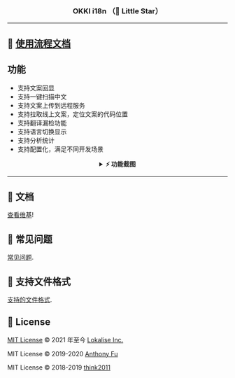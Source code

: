 <h3 align='center'>OKKI i18n （🌟 Little Star）</h3>

-----

 ## 📖 [使用流程文档](https://xmkm.yuque.com/armee3/iu926w/num5bm4srpngva96?singleDoc#)


## 功能
- 支持文案回显
- 支持一键扫描中文
- 支持文案上传到远程服务
- 支持拉取线上文案，定位文案的代码位置
- 支持翻译漏检功能
- 支持语言切换显示
- 支持分析统计
- 支持配置化，满足不同开发场景



<details>
<summary align='center'><b>⚡️ 功能截图</b></summary>

<h3 align='center'>内联文案</h3>

![](https://github.com/songpengyuan/i18n-ally/blob/feat/okki-i18n/0.1.0/screenshots/okki/Inline_prompt.gif?raw=true)

<h3 align='center'>登录</h3>

![](https://github.com/songpengyuan/i18n-ally/blob/feat/okki-i18n/0.1.0/screenshots/okki/login.gif?raw=true)
<h3 align='center'>快捷操作</h3>

![](https://github.com/songpengyuan/i18n-ally/blob/feat/okki-i18n/0.1.0/screenshots/okki/menu.jpg?raw=true)


<h3 align='center'>漏翻检测</h3>

![](https://github.com/songpengyuan/i18n-ally/blob/feat/okki-i18n/0.1.0/screenshots/okki/check.gif?raw=true)



<h3 align='center'>翻译当前文件</h3>

![](https://github.com/songpengyuan/i18n-ally/blob/feat/okki-i18n/0.1.0/screenshots/okki/translate_files.gif?raw=true)


<h3 align='center'><a href='https://ezreal.dev.xiaoman.cn/#/i18n'>Ezreal-Devtools
管理后台</a></h3>

![](https://github.com/songpengyuan/i18n-ally/blob/feat/okki-i18n/0.1.0/screenshots/okki/ez.gif?raw=true)


<h3 align='center'>从代码中提取文案</h3>

![](https://www.github.com/lokalise/i18n-ally/blob/screenshots/extract.png?raw=true)

<h3 align='center'>缺失文案报告</h3>

![](https://www.github.com/lokalise/i18n-ally/blob/screenshots/problems.png?raw=true)


<h3 align="center"> 其他功能 </h3>

- 支持多目录工作区
- 支持远程开发 (Remote Development)
- 支持大多数流行框架
- 插件自身多语言支持 [翻译列表](https://www.github.com/lokalise/i18n-ally#-multilingual-support)

</details>

-----

## 📖 文档

[查看维基](https://www.github.com/lokalise/i18n-ally/wiki)!


## 💭 常见问题

[常见问题](https://www.github.com/lokalise/i18n-ally/wiki/FAQ).


## 📜 支持文件格式

[支持的文件格式](https://www.github.com/lokalise/i18n-ally/wiki/Supported-Locale-Formats).



## 📄 License

[MIT License](https://www.github.com/lokalise/i18n-ally/blob/master/LICENSE) © 2021 年至今 [Lokalise Inc.](https://github.com/lokalise)

MIT License © 2019-2020 [Anthony Fu](https://github.com/antfu)

MIT License © 2018-2019 [think2011](https://github.com/think2011)
